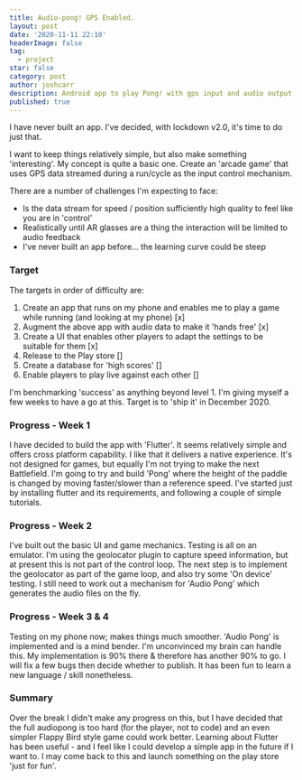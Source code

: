 ```yaml
---
title: Audio-pong! GPS Enabled.
layout: post
date: '2020-11-11 22:10'
headerImage: false
tag:
  - project
star: false
category: post
author: joshcarr
description: Android app to play Pong! with gps input and audio output.
published: true
---
```


I have never built an app. I've decided, with lockdown v2.0, it's time to do just that. 

I want to keep things relatively simple, but also make something 'interesting'. My concept is quite a basic one. Create an 'arcade game' that uses GPS data streamed during a run/cycle as the input control mechanism.

There are a number of challenges I'm expecting to face:
* Is the data stream for speed / position sufficiently high quality to feel like you are in 'control'
* Realistically until AR glasses are a thing the interaction will be limited to audio feedback
* I've never built an app before... the learning curve could be steep


### Target
The targets in order of difficulty are:
1. Create an app that runs on my phone and enables me to play a game while running (and looking at my phone) [x]
2. Augment the above app with audio data to make it 'hands free' [x]
3. Create a UI that enables other players to adapt the settings to be suitable for them [x]
4. Release to the Play store []
5. Create a database for 'high scores' []
6. Enable players to play live against each other []

I'm benchmarking 'success' as anything beyond level 1. I'm giving myself a few weeks to have a go at this. Target is to 'ship it' in December 2020.


### Progress - Week 1
I have decided to build the app with 'Flutter'. It seems relatively simple and offers cross platform capability. I like that it delivers a native experience. It's not designed for games, but equally I'm not trying to make the next Battlefield. I'm going to try and build 'Pong' where the height of the paddle is changed by moving faster/slower than a reference speed. I've started just by installing flutter and its requirements, and following a couple of simple tutorials.

### Progress - Week 2
I've built out the basic UI and game mechanics. Testing is all on an emulator. I'm using the geolocator plugin to capture speed information, but at present this is not part of the control loop. The next step is to implement the geolocator as part of the game loop, and also try some 'On device' testing.
I still need to work out a mechanism for 'Audio Pong' which generates the audio files on the fly.

### Progress - Week 3 & 4
Testing on my phone now; makes things much smoother. 'Audio Pong' is implemented and is a mind bender. I'm unconvinced my brain can handle this. My implementation is 90% there & therefore has another 90% to go. I will fix a few bugs then decide whether to publish. It has been fun to learn a new language / skill nonetheless.

### Summary
Over the break I didn't make any progress on this, but I have decided that the full audiopong is too hard (for the player, not to code) and an even simpler Flappy Bird style game could work better.
Learning about Flutter has been useful - and I feel like I could develop a simple app in the future if I want to. I may come back to this and launch something on the play store 'just for fun'.
